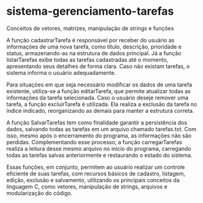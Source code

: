 # sistema-gerenciamento-tarefas
Conceitos de vetores, matrizes, manipulação de strings e funções

A função cadastrarTarefa é responsável por receber do usuário as informações de uma nova tarefa, como título, descrição, prioridade e status, armazenando-as na estrutura de dados principal. Já a função listarTarefas exibe todas as tarefas cadastradas até o momento, apresentando seus detalhes de forma clara. Caso não existam tarefas, o sistema informa o usuário adequadamente.

Para situações em que seja necessário modificar os dados de uma tarefa existente, utiliza-se a função editarTarefa, que permite atualizar todas as informações da tarefa selecionada. Caso o usuário deseje remover uma tarefa, a função excluirTarefa é utilizada. Ela realiza a exclusão da tarefa no índice indicado, reorganizando as demais para manter a estrutura correta.

A função SalvarTarefas tem como finalidade garantir a persistência dos dados, salvando todas as tarefas em um arquivo chamado tarefas.txt. Com isso, mesmo após o encerramento do programa, as informações não são perdidas. Complementando esse processo, a função carregarTarefas realiza a leitura desse mesmo arquivo no início do programa, carregando todas as tarefas salvas anteriormente e restaurando o estado do sistema.

Essas funções, em conjunto, permitem ao usuário realizar um controle eficiente de suas tarefas, com recursos básicos de cadastro, listagem, edição, exclusão e salvamento, utilizando os principais conceitos da linguagem C, como vetores, manipulação de strings, arquivos e modularização do código.